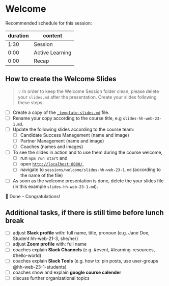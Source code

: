 # Welcome

Recommended schedule for this session:

| duration | content         |
| -------- | --------------- |
| 1:30     | Session         |
| 0:00     | Active Learning |
| 0:00     | Recap           |

## How to create the Welcome Slides

> 💡 In order to keep the Welcome Session folder clean, please delete your `slides.md` after the presentation.
> Create your slides following these steps:

- [ ] Create a copy of the [`_template-slides.md`](./_template-slides.md) file.
- [ ] Rename your copy according to the course title, e.g `slides-hh-web-23-1.md`.
- [ ] Update the following slides according to the course team:
  - [ ] Candidate Success Management (name and image)
  - [ ] Partner Management (name and image)
  - [ ] Coaches (names and images)
- [ ] To see the slides in action and to use them during the course welcome,
  - [ ] run `npm run start` and
  - [ ] open [`http://localhost:8080/`](http://localhost:8080/),
  - [ ] navigate to `sessions/welcome/slides-hh-web-23-1.md` (according to the name of the file)
- [ ] As soon as the welcome presentation is done, delete the your slides file (in this example `slides-hh-web-23-1.md`).

🎉 Done – Congratulations!

## Additional tasks, if there is still time before lunch break

- [ ] adjust **Slack profile** with: full name, title, pronoun (e.g. Jane Doe, Student hh-web-21-3, she/her)
- [ ] adjust **Zoom profile** with: full name
- [ ] coaches explain **Slack Channels** (e.g. #event, #learning-resources, #hello-world)
- [ ] coaches explain **Slack Tools** (e.g. how to: pin posts, use user-groups @hh-web-23-1-students)
- [ ] coaches show and explain **google course calender**
- [ ] discuss further organizational topics
